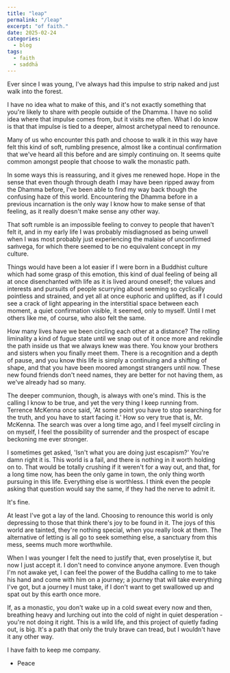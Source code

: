 ```yaml
---
title: "leap"
permalink: "/leap" 
excerpt: "of faith."
date: 2025-02-24
categories:
  - blog 
tags: 
  - faith
  - saddhā
--- 
```


Ever since I was young, I've always had this impulse to strip naked and just walk into the forest. 

I have no idea what to make of this, and it's not exactly something that you're likely to share with people outside of the Dhamma. I have no solid idea where that impulse comes from, but it visits me often. What I do know is that that impulse is tied to a deeper, almost archetypal need to renounce.

Many of us who encounter this path and choose to walk it in this way have felt this kind of soft, rumbling presence, almost like a continual confirmation that we've heard all this before and are simply continuing on. It seems quite common amongst people that choose to walk the monastic path. 

In some ways this is reassuring, and it gives me renewed hope. Hope in the sense that even though through death I may have been ripped away from the Dhamma before, I've been able to find my way back though the confusing haze of this world. Encountering the Dhamma before in a previous incarnation is the only way I know how to make sense of that feeling, as it really doesn't make sense any other way. 

That soft rumble is an impossible feeling to convey to people that haven't felt it, and in my early life I was probably misdiagnosed as being unwell when I was most probably just experiencing the malaise of unconfirmed saṁvega, for which there seemed to be no equivalent concept in my culture. 

Things would have been a lot easier if I were born in a Buddhist culture which had some grasp of this emotion, this kind of dual feeling of being all at once disenchanted with life as it is lived around oneself; the values and interests and pursuits of people scurrying about seeming so cyclically pointless and strained, and yet all at once euphoric and uplifted, as if I could see a crack of light appearing in the interstitial space between each moment, a quiet confirmation visible, it seemed, only to myself. Until I met others like me, of course, who also felt the same. 

How many lives have we been circling each other at a distance? The rolling liminality a kind of fugue state until we snap out of it once more and rekindle the path inside us that we always knew was there. You know your brothers and sisters when you finally meet them. There is a recognition and a depth of pause, and you know this life is simply a continuing and a shifting of shape, and that you have been moored amongst strangers until now. These new found friends don't need names, they are better for not having them, as we've already had so many. 

The deeper communion, though, is always with one's mind. This is the calling I know to be true, and yet the very thing I keep running from. Terrence McKenna once said, 'At some point you have to stop searching for the truth, and you have to start facing it.' How so very true that is, Mr. McKenna. The search was over a long time ago, and I feel myself circling in on myself, I feel the possibility of surrender and the prospect of escape beckoning me ever stronger.

I sometimes get asked, 'Isn't what you are doing just escapism?' You're damn right it is. This world is a fail, and there is nothing in it worth holding on to. That would be totally crushing if it weren't for a way out, and that, for a long time now, has been the only game in town, the only thing worth pursuing in this life. Everything else is worthless. I think even the people asking that question would say the same, if they had the nerve to admit it. 

It's fine. 

At least I've got a lay of the land. Choosing to renounce this world is only depressing to those that think there's joy to be found in it. The joys of this world are tainted, they're nothing special, when you really look at them. The alternative of letting is all go to seek something else, a sanctuary from this mess, seems much more worthwhile. 

When I was younger I felt the need to justify that, even proselytise it, but now I just accept it. I don't need to convince anyone anymore. Even though I'm not awake yet, I can feel the power of the Buddha calling to me to take his hand and come with him on a journey; a journey that will take everything I've got, but a journey I must take, if I don't want to get swallowed up and spat out by this earth once more. 

If, as a monastic, you don't wake up in a cold sweat every now and then, breathing heavy and lurching out into the cold of night in quiet desperation - you're not doing it right. This is a wild life, and this project of quietly fading out, is big. It's a path that only the truly brave can tread, but I wouldn't have it any other way.

I have faith to keep me company.  

- Peace  
